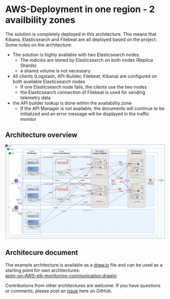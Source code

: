 # AWS-Deployment in one region - 2 availbility zones

The solution is completely deployed in this architecture. This means that Kibana, Elasticsearch and Filebeat are all deployed based on the project. 
Some notes on the architecture:
- The solution is highly available with two Elasticsearch nodes.
  - The indicies are stored by Elasticsearch on both nodes (Replica Shards)
  - a shared volume is not necessary
- All clients (Logstash, API-Builder, Filebeat, Kibana) are configured on both available Elasticsearch nodes
  - If one Elasticsearch node fails, the clients use the two nodes
  - the Elasticsearch connection of Filebeat is used for sending telemetry data
- the API builder lookup is done within the availability zone
  - If the API Manager is not available, the documents will continue to be initialized and an error message will be displayed in the traffic monitor 
  
## Architecture overview

![apim-on-AWS-elk-monitoring-communication.drawio](architecture-overview.png)

## Architecure document

The example architecture is available as a [draw.io](https://www.draw.io/) file and can be used as a starting point for own architectures:  
[apim-on-AWS-elk-monitoring-communication.drawio](apim-on-AWS-elk-monitoring-communication.drawio)  

Contributions from other architectures are welcome. If you have questions or comments, please post an [issue](https://github.com/Axway-API-Management-Plus/apigateway-openlogging-elk/issues/new/choose) here on GitHub.
